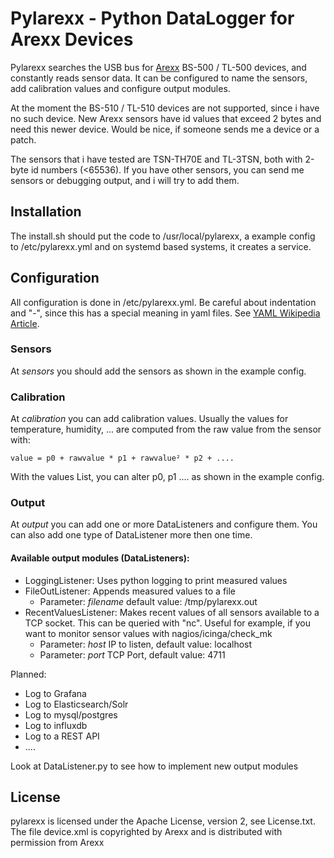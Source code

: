 # Pylarexx - Python DataLogger for Arexx Devices

Pylarexx searches the USB bus for [Arexx](http://www.arexx.com/templogger/html/en/index.php) BS-500 / TL-500 devices, and constantly reads sensor data. It can be configured to name the sensors, add calibration values and configure output modules.

At the moment the BS-510 / TL-510 devices are not supported, since i have no such device. New Arexx sensors have id values that exceed 2 bytes and need this newer device. Would be nice, if someone sends me a device or a patch.

The sensors that i have tested are TSN-TH70E and TL-3TSN, both with 2-byte id numbers (<65536). If you have other sensors, you can send me sensors or debugging output, and i will try to add them.






  
## Installation

The install.sh should put the code to /usr/local/pylarexx, a example config to /etc/pylarexx.yml and on systemd based systems, it creates a service.

## Configuration

All configuration is done in /etc/pylarexx.yml. Be careful about indentation and "-", since this has a special meaning in yaml files. See [YAML Wikipedia Article](https://en.wikipedia.org/wiki/YAML).

### Sensors
At *sensors* you should add the sensors as shown in the example config.

### Calibration
At *calibration* you can add calibration values. Usually the values for temperature, humidity, ... are computed from the raw value from the sensor with:

`value = p0 + rawvalue * p1 + rawvalue² * p2 + ....`

With the values List, you can alter p0, p1 .... as shown in the example config.

### Output

At *output* you can add one or more DataListeners and configure them. You can also add one type of DataListener more then one time.

#### Available output modules (DataListeners):

- LoggingListener: Uses python logging to print measured values
- FileOutListener: Appends measured values to a file
    * Parameter: *filename* default value: /tmp/pylarexx.out
- RecentValuesListener: Makes recent values of all sensors available to a TCP socket. This can be queried with "nc". Useful for example, if you want to monitor sensor values with nagios/icinga/check_mk
    * Parameter: *host* IP to listen, default value: localhost
    * Parameter: *port* TCP Port, default value: 4711
    
Planned:
- Log to Grafana
- Log to Elasticsearch/Solr
- Log to mysql/postgres
- Log to influxdb
- Log to a REST API
- ....

Look at DataListener.py to see how to implement new output modules

## License

pylarexx is licensed under the Apache License, version 2, see License.txt.
The file device.xml is copyrighted by Arexx and is distributed with permission from Arexx
